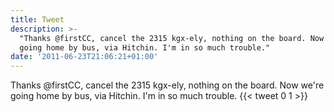 ```yaml
---
title: Tweet
description: >-
  "Thanks @firstCC, cancel the 2315 kgx-ely, nothing on the board. Now we're
  going home by bus, via Hitchin. I'm in so much trouble."
date: '2011-06-23T21:06:21+01:00'
---
```

Thanks @firstCC, cancel the 2315 kgx-ely, nothing on the board. Now we're going home by bus, via Hitchin. I'm in so much trouble.
      {{< tweet 0 1 >}}
    
